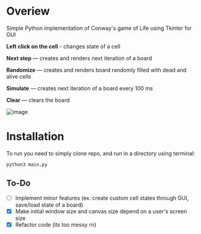 # Overiew
Simple Python implementation of Conway's game of Life using Tkinter for GUI

**Left click on the cell** - changes state of a cell 

**Next step** — creates and renders next iteration of a board  

**Randomize** — creates and renders board randomly filled with dead and alive cells  

**Simulate** — creates next iteration of a board every 100 ms  

**Clear** — clears the board  




![image](https://user-images.githubusercontent.com/117105291/236302979-1b5a1953-90e9-48e5-90af-32e7cac30acc.png)

# Installation 
To run you need to simply clone repo, and run in a directory using terminal:
```
python3 main.py
```

## To-Do

- [ ] Implement minor features (ex. create custom cell states through GUI, save/load state of a board)
- [x] Make initial window size and canvas size depend on a user's screen size
- [x] Refactor code (its too messy rn)
